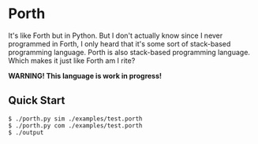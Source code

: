 # Porth

It's like Forth but in Python. But I don't actually know since I never programmed in Forth, I only heard that it's some sort of stack-based programming language. Porth is also stack-based programming language. Which makes it just like Forth am I rite?

**WARNING! This language is work in progress!**

## Quick Start

```console
$ ./porth.py sim ./examples/test.porth
$ ./porth.py com ./examples/test.porth
$ ./output
```
